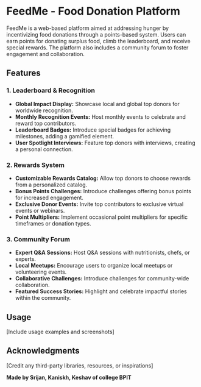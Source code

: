 # FeedMe - Food Donation Platform

FeedMe is a web-based platform aimed at addressing hunger by incentivizing food donations through a points-based system. Users can earn points for donating surplus food, climb the leaderboard, and receive special rewards. The platform also includes a community forum to foster engagement and collaboration.

## Features

### 1. Leaderboard & Recognition
- **Global Impact Display:** Showcase local and global top donors for worldwide recognition.
- **Monthly Recognition Events:** Host monthly events to celebrate and reward top contributors.
- **Leaderboard Badges:** Introduce special badges for achieving milestones, adding a gamified element.
- **User Spotlight Interviews:** Feature top donors with interviews, creating a personal connection.

### 2. Rewards System
- **Customizable Rewards Catalog:** Allow top donors to choose rewards from a personalized catalog.
- **Bonus Points Challenges:** Introduce challenges offering bonus points for increased engagement.
- **Exclusive Donor Events:** Invite top contributors to exclusive virtual events or webinars.
- **Point Multipliers:** Implement occasional point multipliers for specific timeframes or donation types.

### 3. Community Forum
- **Expert Q&A Sessions:** Host Q&A sessions with nutritionists, chefs, or experts.
- **Local Meetups:** Encourage users to organize local meetups or volunteering events.
- **Collaborative Challenges:** Introduce challenges for community-wide collaboration.
- **Featured Success Stories:** Highlight and celebrate impactful stories within the community.


## Usage
[Include usage examples and screenshots]


## Acknowledgments
[Credit any third-party libraries, resources, or inspirations]


**Made by Srijan, Kaniskh, Keshav of college BPIT**
